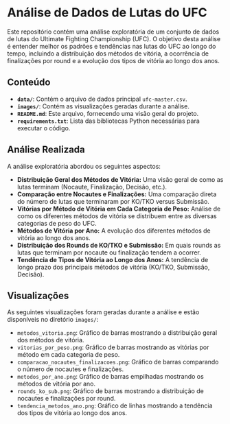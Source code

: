 # Análise de Dados de Lutas do UFC

Este repositório contém uma análise exploratória de um conjunto de dados de lutas do Ultimate Fighting Championship (UFC). O objetivo desta análise é entender melhor os padrões e tendências nas lutas do UFC ao longo do tempo, incluindo a distribuição dos métodos de vitória, a ocorrência de finalizações por round e a evolução dos tipos de vitória ao longo dos anos.

## Conteúdo

* **`data/`**: Contém o arquivo de dados principal `ufc-master.csv`.
* **`images/`**: Contém as visualizações geradas durante a análise.
* **`README.md`**: Este arquivo, fornecendo uma visão geral do projeto.
* **`requirements.txt`**: Lista das bibliotecas Python necessárias para executar o código.

## Análise Realizada

A análise exploratória abordou os seguintes aspectos:

* **Distribuição Geral dos Métodos de Vitória:** Uma visão geral de como as lutas terminam (Nocaute, Finalização, Decisão, etc.).
* **Comparação entre Nocautes e Finalizações:** Uma comparação direta do número de lutas que terminaram por KO/TKO versus Submissão.
* **Vitórias por Método de Vitória em Cada Categoria de Peso:** Análise de como os diferentes métodos de vitória se distribuem entre as diversas categorias de peso do UFC.
* **Métodos de Vitória por Ano:** A evolução dos diferentes métodos de vitória ao longo dos anos.
* **Distribuição dos Rounds de KO/TKO e Submissão:** Em quais rounds as lutas que terminam por nocaute ou finalização tendem a ocorrer.
* **Tendência de Tipos de Vitória ao Longo dos Anos:** A tendência de longo prazo dos principais métodos de vitória (KO/TKO, Submissão, Decisão).

## Visualizações

As seguintes visualizações foram geradas durante a análise e estão disponíveis no diretório `images/`:

* `metodos_vitoria.png`: Gráfico de barras mostrando a distribuição geral dos métodos de vitória.
* `vitorias_por_peso.png`: Gráfico de barras mostrando as vitórias por método em cada categoria de peso.
* `comparacao_nocautes_finalizacoes.png`: Gráfico de barras comparando o número de nocautes e finalizações.
* `metodos_por_ano.png`: Gráfico de barras empilhadas mostrando os métodos de vitória por ano.
* `rounds_ko_sub.png`: Gráfico de barras mostrando a distribuição de nocautes e finalizações por round.
* `tendencia_metodos_ano.png`: Gráfico de linhas mostrando a tendência dos tipos de vitória ao longo dos anos.
